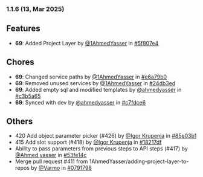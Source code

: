 ### 1.1.6 (13, Mar 2025)
## Features
- **69**: Added Project Layer by [<u>@1AhmedYasser</u>](https://www.github.com/1AhmedYasser) in [#5f807e4](https://github.com/buerokratt/Service-Module/commit/5f807e4)
## Chores
- **69**: Changed service paths by [<u>@1AhmedYasser</u>](https://www.github.com/1AhmedYasser) in [#e6a79b0](https://github.com/buerokratt/Service-Module/commit/e6a79b0)
- **69**: Removed unused services by [<u>@1AhmedYasser</u>](https://www.github.com/1AhmedYasser) in [#24db3ed](https://github.com/buerokratt/Service-Module/commit/24db3ed)
- **69**: Added empty sql and modified templates by [<u>@ahmedyasser</u>](https://www.github.com/ahmedyasser) in [#c3b5a65](https://github.com/buerokratt/Service-Module/commit/c3b5a65)
- **69**: Synced with dev by [<u>@ahmedyasser</u>](https://www.github.com/ahmedyasser) in [#c7fdce6](https://github.com/buerokratt/Service-Module/commit/c7fdce6)
## Others
- 420 Add object parameter picker (#426) by [<u>@Igor Krupenja</u>](https://www.github.com/IgorKrupenja) in [#85e03b1](https://github.com/buerokratt/Service-Module/commit/85e03b1)
- 415 Add slot support (#418) by [<u>@Igor Krupenja</u>](https://www.github.com/IgorKrupenja) in [#18217df](https://github.com/buerokratt/Service-Module/commit/18217df)
- Ability to pass parameters from previous steps to API steps (#417) by [<u>@Ahmed yasser</u>](https://www.github.com/Ahmedyasser) in [#53fe14c](https://github.com/buerokratt/Service-Module/commit/53fe14c)
- Merge pull request #411 from 1AhmedYasser/adding-project-layer-to-repos by [<u>@Varmo</u>](https://www.github.com/Varmo) in [#0791798](https://github.com/buerokratt/Service-Module/commit/0791798)
